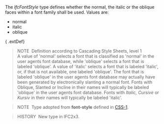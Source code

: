 ﻿The _IfcFontStyle_ type defines whether the normal, the italic or the oblique faces within a font family shall be used. Values are:

* normal 
* italic 
* oblique

{ .extDef}
> NOTE&nbsp; Definition according to Cascading Style Sheets, level 1  
> A value of 'normal' selects a font that is classified as 'normal' in the user agents font database, while 'oblique' selects a font that is labeled 'oblique'. A value of 'italic' selects a font that is labeled 'italic', or, if that is not available, one labeled 'oblique'. The font that is labeled 'oblique' in the user agents font database may actually have been generated by electronically slanting a normal font. Fonts with Oblique, Slanted or Incline in their names will typically be labeled 'oblique' in the user agents font database. Fonts with _Italic, Cursive_ or _Kursiv_ in their names will typically be labeled 'italic'.

> NOTE&nbsp; Type adopted from **font-style** defined in [CSS-1](../../../bibliography.htm#CSS1).

> HISTORY&nbsp; New type in IFC2x3.
